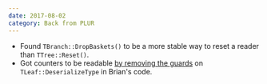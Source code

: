```yaml
---
date: 2017-08-02
category: Back from PLUR
---
```


   * Found `TBranch::DropBaskets()` to be a more stable way to reset a reader than `TTree::Reset()`.
   * Got counters to be readable [by removing the guards](https://github.com/jpivarski/root/commit/4b18c22aab94693923e530b81ad636b62b096042) on `TLeaf::DeserializeType` in Brian's code.
